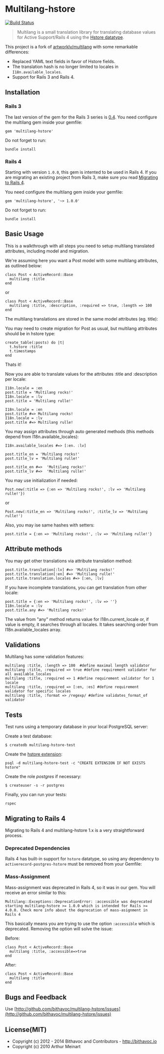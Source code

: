 # Multilang-hstore

[![Build Status](https://travis-ci.org/bithavoc/multilang-hstore.svg)](https://travis-ci.org/bithavoc/multilang-hstore)

> Multilang is a small translation library for translating database values for Active Support/Rails 4 using the [Hstore datatype](http://www.postgresql.org/docs/9.0/static/hstore.html).

This project is a fork of [artworklv/multilang](https://github.com/artworklv/multilang) with some remarkable differences:

* Replaced YAML text fields in favor of Hstore fields.
* The translation hash is no longer limited to locales in `I18n.available_locales`.
* Support for Rails 3 and Rails 4.

## Installation

### Rails 3

The last version of the gem for the Rails 3 series is [0.4](https://github.com/bithavoc/multilang-hstore/tree/v0.4). You need configure the multilang gem inside your gemfile:

    gem 'multilang-hstore'

Do not forget to run:

    bundle install

### Rails 4

Starting with version `1.0.0`, this gem is intented to be used in Rails 4. If you are migrating an existing project from Rails 3, make sure you read [Migrating to Rails 4](#Migrating-to-Rails-4).

You need configure the multilang gem inside your gemfile:

    gem 'multilang-hstore', '~> 1.0.0'

Do not forget to run:

	bundle install

## Basic Usage

This is a walkthrough with all steps you need to setup multilang translated attributes, including model and migration.

We're assuming here you want a Post model with some multilang attributes, as outlined below:

    class Post < ActiveRecord::Base
      multilang :title
    end

or

    class Post < ActiveRecord::Base
      multilang :title, :description, :required => true, :length => 100
    end

The multilang translations are stored in the same model attributes (eg. title):

You may need to create migration for Post as usual, but multilang attributes should be in hstore type:
  
    create_table(:posts) do |t|
      t.hstore :title
      t.timestamps
    end

Thats it!

Now you are able to translate values for the attributes :title and :description per locale:

    I18n.locale = :en
    post.title = 'Multilang rocks!'
    I18n.locale = :lv
    post.title = 'Multilang rulle!'

    I18n.locale = :en
    post.title #=> Multilang rocks!
    I18n.locale = :lv
    post.title #=> Multilang rulle!


You may assign attributes through auto generated methods (this methods depend from I18n.available_locales):

    I18n.available_locales #=> [:en. :lv]

    post.title_en = 'Multilang rocks!'
    post.title_lv = 'Multilang rulle!'

    post.title_en #=>  'Multilang rocks!'
    post.title_lv #=>  'Multilang rulle!'

You may use initialization if needed:

    Post.new(:title => {:en => 'Multilang rocks!', :lv => 'Multilang rulle!'})

or

    Post.new(:title_en => 'Multilang rocks!', :title_lv => 'Multilang rulle!')

Also, you may ise same hashes with setters:

    post.title = {:en => 'Multilang rocks!', :lv => 'Multilang rulle!'} 

## Attribute methods

You may get other translations via attribute translation method:

    post.title.translation[:lv] #=> 'Multilang rocks!'
    post.title.translation[:en] #=> 'Multilang rulle!'
    post.title.translation.locales #=> [:en, :lv]

If you have incomplete translations, you can get translation from other locale:

    post.title = {:en => 'Multilang rocks!', :lv => ''}
    I18n.locale = :lv
    post.title.any #=> 'Multilang rocks!'

The value from "any" method returns value for I18n.current_locale or, if value is empty, it searches through all locales. It takes searching order from I18n.available_locales array.

## Validations

Multilang has some validation features:

    multilang :title, :length => 100  #define maximal length validator
    multilang :title, :required => true #define requirement validator for all available_locales
    multilang :title, :required => 1 #define requirement validator for 1 locale
    multilang :title, :required => [:en, :es] #define requirement validator for specific locales
    multilang :title, :format => /regexp/ #define validates_format_of validator

## Tests

Test runs using a temporary database in your local PostgreSQL server:

Create a test database:

    $ createdb multilang-hstore-test

Create the [hstore extension](http://www.postgresql.org/docs/9.1/static/sql-createextension.html):

    psql -d multilang-hstore-test -c "CREATE EXTENSION IF NOT EXISTS hstore"

Create the role *postgres* if necessary:

    $ createuser -s -r postgres 

Finally, you can run your tests:
  
    rspec	

## Migrating to Rails 4

Migrating to Rails 4 and multilang-hstore 1.x is a very straightforward process.

### Deprecated Dependencies

Rails 4 has built-in support for `hstore` datatype, so using any dependency to `activerecord-postgres-hstore` must be removed from your Gemfile:

### Mass-Assignment 

Mass-assignment was deprecated in Rails 4, so it was in our gem. You will receive an error similar to this:

    Multilang::Exceptions::DeprecationError: :accessible was deprecated starting multilang-hstore >= 1.0.0 which is intended for Rails >= 4.0.0. Check more info about the deprecation of mass-asignment in Rails 4

This basically means you are trying to use the option `:accessible` which is deprecated. Removing the option will solve the issue:

Before:

	class Post < ActiveRecord::Base
	  multilang :title, :accessible=>true
	end

After:

    class Post < ActiveRecord::Base
      multilang :title
	end

## Bugs and Feedback

Use [http://github.com/bithavoc/multilang-hstore/issues](http://github.com/bithavoc/multilang-hstore/issues)

## License(MIT)

* Copyright (c) 2012 - 2014 Bithavoc and Contributors - http://bithavoc.io
* Copyright (c) 2010 Arthur Meinart
